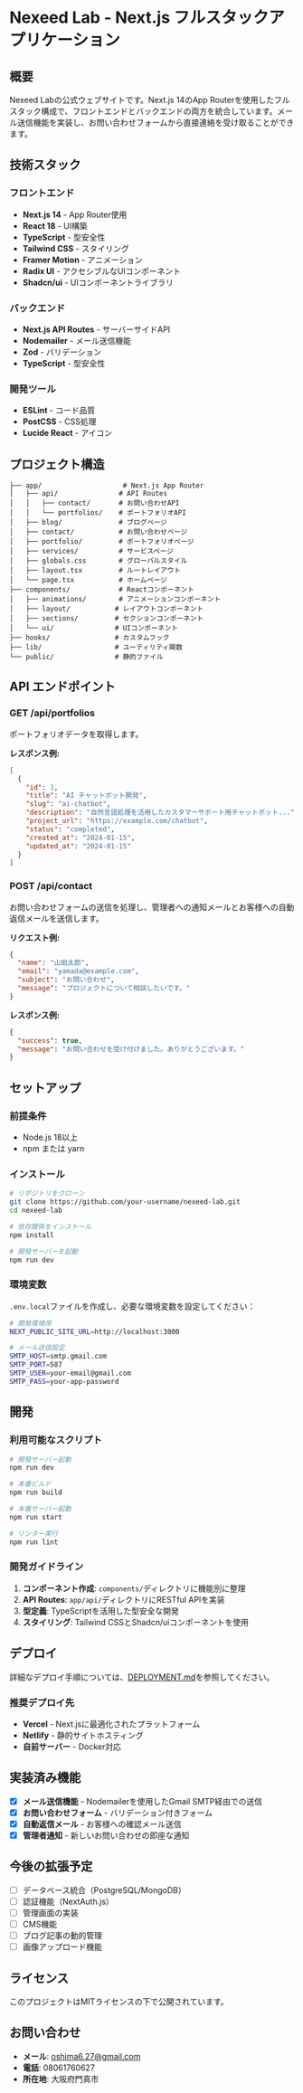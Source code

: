 # Nexeed Lab - Next.js フルスタックアプリケーション

## 概要

Nexeed Labの公式ウェブサイトです。Next.js 14のApp Routerを使用したフルスタック構成で、フロントエンドとバックエンドの両方を統合しています。メール送信機能を実装し、お問い合わせフォームから直接連絡を受け取ることができます。

## 技術スタック

### フロントエンド
- **Next.js 14** - App Router使用
- **React 18** - UI構築
- **TypeScript** - 型安全性
- **Tailwind CSS** - スタイリング
- **Framer Motion** - アニメーション
- **Radix UI** - アクセシブルなUIコンポーネント
- **Shadcn/ui** - UIコンポーネントライブラリ

### バックエンド
- **Next.js API Routes** - サーバーサイドAPI
- **Nodemailer** - メール送信機能
- **Zod** - バリデーション
- **TypeScript** - 型安全性

### 開発ツール
- **ESLint** - コード品質
- **PostCSS** - CSS処理
- **Lucide React** - アイコン

## プロジェクト構造

```
├── app/                    # Next.js App Router
│   ├── api/               # API Routes
│   │   ├── contact/       # お問い合わせAPI
│   │   └── portfolios/    # ポートフォリオAPI
│   ├── blog/              # ブログページ
│   ├── contact/           # お問い合わせページ
│   ├── portfolio/         # ポートフォリオページ
│   ├── services/          # サービスページ
│   ├── globals.css        # グローバルスタイル
│   ├── layout.tsx         # ルートレイアウト
│   └── page.tsx           # ホームページ
├── components/            # Reactコンポーネント
│   ├── animations/        # アニメーションコンポーネント
│   ├── layout/           # レイアウトコンポーネント
│   ├── sections/         # セクションコンポーネント
│   └── ui/               # UIコンポーネント
├── hooks/                # カスタムフック
├── lib/                  # ユーティリティ関数
└── public/               # 静的ファイル
```

## API エンドポイント

### GET /api/portfolios
ポートフォリオデータを取得します。

**レスポンス例:**
```json
[
  {
    "id": 1,
    "title": "AI チャットボット開発",
    "slug": "ai-chatbot",
    "description": "自然言語処理を活用したカスタマーサポート用チャットボット...",
    "project_url": "https://example.com/chatbot",
    "status": "completed",
    "created_at": "2024-01-15",
    "updated_at": "2024-01-15"
  }
]
```

### POST /api/contact
お問い合わせフォームの送信を処理し、管理者への通知メールとお客様への自動返信メールを送信します。

**リクエスト例:**
```json
{
  "name": "山田太郎",
  "email": "yamada@example.com",
  "subject": "お問い合わせ",
  "message": "プロジェクトについて相談したいです。"
}
```

**レスポンス例:**
```json
{
  "success": true,
  "message": "お問い合わせを受け付けました。ありがとうございます。"
}
```

## セットアップ

### 前提条件
- Node.js 18以上
- npm または yarn

### インストール

```bash
# リポジトリをクローン
git clone https://github.com/your-username/nexeed-lab.git
cd nexeed-lab

# 依存関係をインストール
npm install

# 開発サーバーを起動
npm run dev
```

### 環境変数

`.env.local`ファイルを作成し、必要な環境変数を設定してください：

```bash
# 開発環境用
NEXT_PUBLIC_SITE_URL=http://localhost:3000

# メール送信設定
SMTP_HOST=smtp.gmail.com
SMTP_PORT=587
SMTP_USER=your-email@gmail.com
SMTP_PASS=your-app-password
```

## 開発

### 利用可能なスクリプト

```bash
# 開発サーバー起動
npm run dev

# 本番ビルド
npm run build

# 本番サーバー起動
npm run start

# リンター実行
npm run lint
```

### 開発ガイドライン

1. **コンポーネント作成**: `components/`ディレクトリに機能別に整理
2. **API Routes**: `app/api/`ディレクトリにRESTful APIを実装
3. **型定義**: TypeScriptを活用した型安全な開発
4. **スタイリング**: Tailwind CSSとShadcn/uiコンポーネントを使用

## デプロイ

詳細なデプロイ手順については、[DEPLOYMENT.md](./DEPLOYMENT.md)を参照してください。

### 推奨デプロイ先
- **Vercel** - Next.jsに最適化されたプラットフォーム
- **Netlify** - 静的サイトホスティング
- **自前サーバー** - Docker対応

## 実装済み機能

- [x] **メール送信機能** - Nodemailerを使用したGmail SMTP経由での送信
- [x] **お問い合わせフォーム** - バリデーション付きフォーム
- [x] **自動返信メール** - お客様への確認メール送信
- [x] **管理者通知** - 新しいお問い合わせの即座な通知

## 今後の拡張予定

- [ ] データベース統合（PostgreSQL/MongoDB）
- [ ] 認証機能（NextAuth.js）
- [ ] 管理画面の実装
- [ ] CMS機能
- [ ] ブログ記事の動的管理
- [ ] 画像アップロード機能

## ライセンス

このプロジェクトはMITライセンスの下で公開されています。

## お問い合わせ

- **メール**: oshima6.27@gmail.com
- **電話**: 08061760627
- **所在地**: 大阪府門真市  
